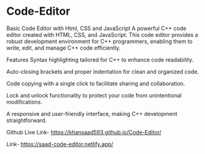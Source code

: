 # Code-Editor
Basic Code Editor with Html, CSS and JavaScript
A powerful C++ code editor created with HTML, CSS, and JavaScript. This code editor provides a robust development environment for C++ programmers, enabling them to write, edit, and manage C++ code efficiently.

Features
Syntax highlighting tailored for C++ to enhance code readability.

Auto-closing brackets and proper indentation for clean and organized code.

Code copying with a single click to facilitate sharing and collaboration.

Lock and unlock functionality to protect your code from unintentional modifications.

A responsive and user-friendly interface, making C++ development straightforward.

Github Live Link- https://khansaad593.github.io/Code-Editor/

Link- https://saad-code-editor.netlify.app/
